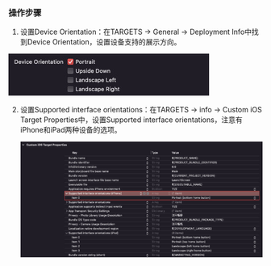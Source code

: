 ### 操作步骤

1. 设置Device Orientation：在TARGETS -> General -> Deployment Info中找到Device Orientation，设置设备支持的展示方向。

![](https://raw.githubusercontent.com/Liao-Hexo/image-repository/Description/image-repository/iOS%E5%BC%80%E5%8F%91%E7%AC%94%E8%AE%B0/e6c9d24ely1h5irzmd6d1j20b202bjr8.jpg)

2. 设置Supported interface orientations：在TARGETS -> info -> Custom iOS Target Properties中，设置Supported interface orientations，注意有iPhone和iPad两种设备的选项。

   ![](https://raw.githubusercontent.com/Liao-Hexo/image-repository/Description/image-repository/iOS%E5%BC%80%E5%8F%91%E7%AC%94%E8%AE%B0/e6c9d24ely1h5is59qmx3j20rl0d5mz4.jpg)